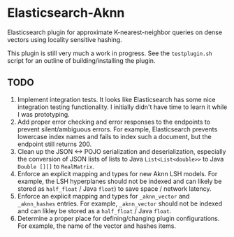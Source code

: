 # Elasticsearch-Aknn

Elasticsearch plugin for approximate K-nearest-neighbor queries on dense vectors 
using locality sensitive hashing.

This plugin is still very much a work in progress. See the `testplugin.sh`
script for an outline of building/installing the plugin.

## TODO

1. Implement integration tests. It looks like Elasticsearch has some nice
integration testing functionality. I initially didn't have time to learn it 
while I was prototyping.
2. Add proper error checking and error responses to the endpoints to prevent
silent/ambiguous errors. For example, Elasticsearch prevents lowercase index
names and fails to index such a document, but the endpoint still returns 200.
3. Clean up the JSON <-> POJO serialization and deserialization, especially
the conversion of JSON lists of lists to Java `List<List<double>>` to 
Java `Double [][]` to `RealMatrix`.
4. Enforce an explicit mapping and types for new Aknn LSH models. For example, the LSH
hyperplanes should not be indexed and can likely be stored as `half_float` / Java `float`)
to save space / network latency.
5. Enforce an explicit mapping and types for `_aknn_vector` and `_aknn_hashes`
entries. For example, `_aknn_vector` should not be indexed and can likley be
stored as a `half_float` / Java `float`.
6. Determine a proper place for defining/changing plugin configurations. For
example, the name of the vector and hashes items.